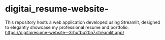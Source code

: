 # digitai_resume-website-
This repository hosts a web application developed using Streamlit, designed to elegantly showcase my professional resume and portfolio.
https://digitairesume-website--3rhufbu20a7.streamlit.app/
